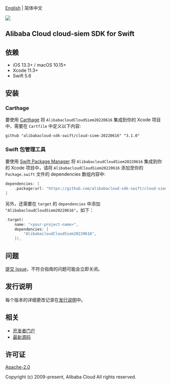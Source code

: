 [English](README.md) | 简体中文

![](https://aliyunsdk-pages.alicdn.com/icons/AlibabaCloud.svg)

## Alibaba Cloud cloud-siem SDK for Swift

## 依赖

- iOS 13.3+ / macOS 10.15+
- Xcode 11.3+
- Swift 5.6

## 安装

### Carthage

要使用 [Carthage](https://github.com/Carthage/Carthage) 将 `AlibabacloudCloudSiem20220616` 集成到你的 Xcode 项目中，需要在 `Cartfile` 中定义以下内容:

```ogdl
github "alibabacloud-sdk-swift/cloud-siem-20220616" "3.1.0"
```

### Swift 包管理工具

要使用 [Swift Package Manager](https://swift.org/package-manager/) 将 `AlibabacloudCloudSiem20220616` 集成到你的 Xcode 项目中，请将 `AlibabacloudCloudSiem20220616` 添加至你的 `Package.swift` 文件的 dependencies 数组内容中:

```swift
dependencies: [
    .package(url: "https://github.com/alibabacloud-sdk-swift/cloud-siem-20220616.git", from: "3.1.0")
]
```

另外，还需要在 `target` 的 `dependencies` 中添加 `"AlibabacloudCloudSiem20220616"`，如下：

```swift
.target(
    name: "<your-project-name>",
    dependencies: [
        "AlibabacloudCloudSiem20220616",
    ]),
```

## 问题

[提交 Issue](https://github.com/alibabacloud-sdk-swift/cloud-siem-20220616/issues/new)，不符合指南的问题可能会立即关闭。

## 发行说明

每个版本的详细更改记录在[发行说明](./ChangeLog.txt)中。

## 相关

* [开发者门户](https://next.api.aliyun.com/home)
* [最新源码](https://github.com/alibabacloud-sdk-swift/cloud-siem-20220616)

## 许可证

[Apache-2.0](http://www.apache.org/licenses/LICENSE-2.0)

Copyright (c) 2009-present, Alibaba Cloud All rights reserved.
